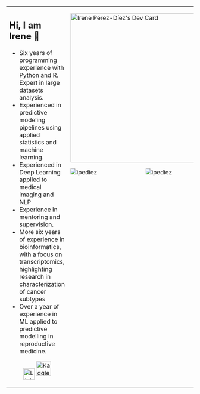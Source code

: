 <table><tr><td valign="top" width="70%">
  
## Hi, I am Irene 👋 

- Six years of programming experience with Python and R. Expert in large datasets analysis.
- Experienced in predictive modeling pipelines using applied statistics and machine learning.
- Experienced in Deep Learning applied to medical imaging and NLP
- Experience in mentoring and supervision.
- More six years of experience in bioinformatics, with a focus on transcriptomics, highlighting research in characterization of cancer subtypes
- Over a year of experience in ML applied to predictive modelling in reproductive medicine.
  
 <p align="center"><a href="https://es.linkedin.com/in/irenepd"><img src="https://cdn.worldvectorlogo.com/logos/linkedin-icon-2.svg" title="Linkedin" align="center" alt="Linkedin Account" width="30"/></a> <a href="https://www.kaggle.com/ipediez"><img src="https://cdn.worldvectorlogo.com/logos/kaggle-1.svg" title="Kaggle" alt="Kaggle Account" width="40"/></a> 

</td><td valign="top" width="30%">

<a href="https://app.daily.dev/ipediez"><img src="https://api.daily.dev/devcards/ee22f156af3c452fba8076e4960d8a86.png?r=loj" width="400" alt="Irene Pérez-Díez's Dev Card"/></a>

<p><img align="left" src="https://github-readme-stats.vercel.app/api/top-langs?username=ipediez&show_icons=true&locale=en&layout=compact" alt="ipediez" /></p>

<p align="center"><img src="https://github-readme-stats.vercel.app/api?username=ipediez&show_icons=true&locale=en" alt="ipediez" /></p>
<!--
**ipediez/ipediez** is a ✨ _special_ ✨ repository because its `README.md` (this file) appears on your GitHub profile.

Here are some ideas to get you started:

- 🔭 I’m currently working on ...
- 🌱 I’m currently learning ...
- 👯 I’m looking to collaborate on ...
- 🤔 I’m looking for help with ...
- 💬 Ask me about ...
- 📫 How to reach me: ...
- 😄 Pronouns: ...
- ⚡ Fun fact: ...
-->
